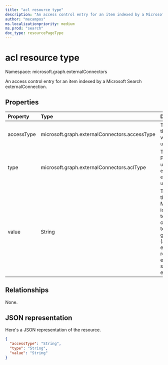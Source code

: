 ```yaml
---
title: "acl resource type"
description: "An access control entry for an item indexed by a Microsoft Search externalConnection."
author: "mecampos"
ms.localizationpriority: medium
ms.prod: "search"
doc_type: resourcePageType
---
```


# acl resource type

Namespace: microsoft.graph.externalConnectors

An access control entry for an item indexed by a Microsoft Search externalConnection.

## Properties
|Property|Type|Description|
|:---|:---|:---|
|accessType|microsoft.graph.externalConnectors.accessType|The access granted to the identity. Possible values are: `grant`, `deny`, `unknownFutureValue`.|
|type|microsoft.graph.externalConnectors.aclType|The type of identity. Possible values are: `user`, `group`, `everyone`, `everyoneExceptGuests`, `externalGroup`, `unknownFutureValue`.|
|value|String|The unique identifer of the identity. For Microsoft Entra identities, `value` is set to the object identifier of the user, group or tenant for types user, group and everyone (and everyoneExceptGuests) respectively. For external groups `value` is set to the ID of the externalGroup |

## Relationships
None.

## JSON representation
Here's a JSON representation of the resource.
<!-- {
  "blockType": "resource",
  "@odata.type": "microsoft.graph.externalConnectors.acl"
}
-->
``` json
{
  "accessType": "String",
  "type": "String",
  "value": "String"
}
```
